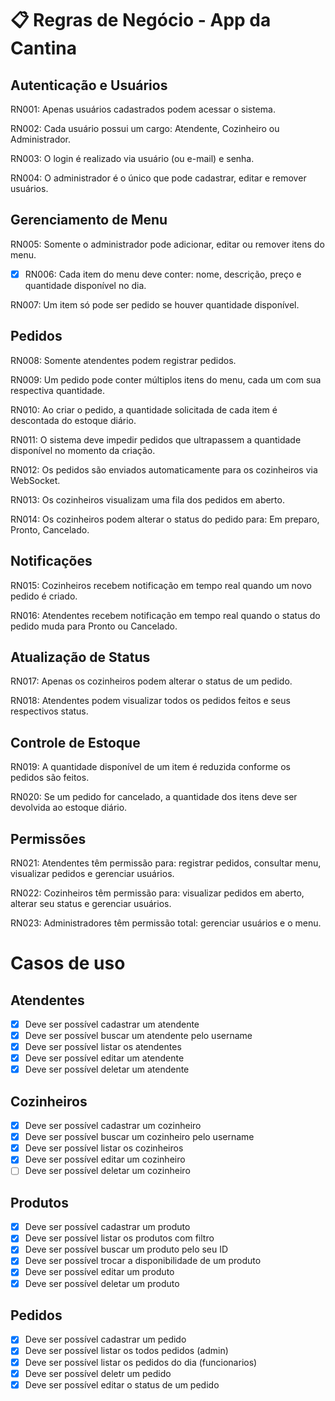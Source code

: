 # 📋 Regras de Negócio - App da Cantina

## Autenticação e Usuários

RN001: Apenas usuários cadastrados podem acessar o sistema.

RN002: Cada usuário possui um cargo: Atendente, Cozinheiro ou Administrador.

RN003: O login é realizado via usuário (ou e-mail) e senha.

RN004: O administrador é o único que pode cadastrar, editar e remover usuários.

## Gerenciamento de Menu

RN005: Somente o administrador pode adicionar, editar ou remover itens do menu.

- [x] RN006: Cada item do menu deve conter: nome, descrição, preço e quantidade disponível no dia.

RN007: Um item só pode ser pedido se houver quantidade disponível.

## Pedidos

RN008: Somente atendentes podem registrar pedidos.

RN009: Um pedido pode conter múltiplos itens do menu, cada um com sua respectiva quantidade.

RN010: Ao criar o pedido, a quantidade solicitada de cada item é descontada do estoque diário.

RN011: O sistema deve impedir pedidos que ultrapassem a quantidade disponível no momento da criação.

RN012: Os pedidos são enviados automaticamente para os cozinheiros via WebSocket.

RN013: Os cozinheiros visualizam uma fila dos pedidos em aberto.

RN014: Os cozinheiros podem alterar o status do pedido para: Em preparo, Pronto, Cancelado.

## Notificações

RN015: Cozinheiros recebem notificação em tempo real quando um novo pedido é criado.

RN016: Atendentes recebem notificação em tempo real quando o status do pedido muda para Pronto ou Cancelado.

## Atualização de Status

RN017: Apenas os cozinheiros podem alterar o status de um pedido.

RN018: Atendentes podem visualizar todos os pedidos feitos e seus respectivos status.

## Controle de Estoque

RN019: A quantidade disponível de um item é reduzida conforme os pedidos são feitos.

RN020: Se um pedido for cancelado, a quantidade dos itens deve ser devolvida ao estoque diário.

## Permissões

RN021: Atendentes têm permissão para: registrar pedidos, consultar menu, visualizar pedidos e gerenciar usuários.

RN022: Cozinheiros têm permissão para: visualizar pedidos em aberto, alterar seu status e gerenciar usuários.

RN023: Administradores têm permissão total: gerenciar usuários e o menu.

# Casos de uso

## Atendentes

- [x] Deve ser possível cadastrar um atendente
- [x] Deve ser possível buscar um atendente pelo username
- [x] Deve ser possível listar os atendentes
- [x] Deve ser possível editar um atendente
- [x] Deve ser possível deletar um atendente

## Cozinheiros

- [x] Deve ser possível cadastrar um cozinheiro
- [x] Deve ser possível buscar um cozinheiro pelo username
- [x] Deve ser possível listar os cozinheiros
- [x] Deve ser possível editar um cozinheiro
- [ ] Deve ser possível deletar um cozinheiro

## Produtos

- [x] Deve ser possível cadastrar um produto
- [x] Deve ser possível listar os produtos com filtro
- [x] Deve ser possível buscar um produto pelo seu ID
- [x] Deve ser possível trocar a disponibilidade de um produto
- [x] Deve ser possível editar um produto
- [x] Deve ser possível deletar um produto

## Pedidos

- [x] Deve ser possível cadastrar um pedido
- [x] Deve ser possível listar os todos pedidos (admin)
- [x] Deve ser possível listar os pedidos do dia (funcionarios)
- [x] Deve ser possível deletr um pedido
- [x] Deve ser possível editar o status de um pedido
